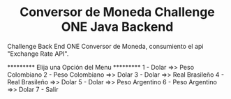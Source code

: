 <h1 align="center"> Conversor de Moneda Challenge ONE Java Backend </h1>

Challenge Back End ONE  Conversor de Moneda, consumiento el api "Exchange Rate API".

********* Elija una Opción del Menu *********
1 - Dolar =>> Peso Colombiano
2 - Peso Colombiano =>> Dolar
3 - Dolar =>> Real Brasileño
4 - Real Brasileño =>> Dolar
5 - Dolar =>> Peso Argentino
6 - Peso Argentino =>> Dolar
7 - Salir

